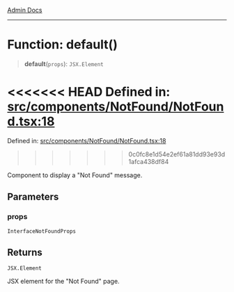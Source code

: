 [Admin Docs](/)

***

# Function: default()

> **default**(`props`): `JSX.Element`

<<<<<<< HEAD
Defined in: [src/components/NotFound/NotFound.tsx:18](https://github.com/abhassen44/talawa-admin/blob/285f7384c3d26b5028a286d84f89b85120d130a2/src/components/NotFound/NotFound.tsx#L18)
=======
Defined in: [src/components/NotFound/NotFound.tsx:18](https://github.com/PalisadoesFoundation/talawa-admin/blob/main/src/components/NotFound/NotFound.tsx#L18)
>>>>>>> 0c0fc8e1d54e2ef61a81dd93e93d1afca438df84

Component to display a "Not Found" message.

## Parameters

### props

`InterfaceNotFoundProps`

## Returns

`JSX.Element`

JSX element for the "Not Found" page.
